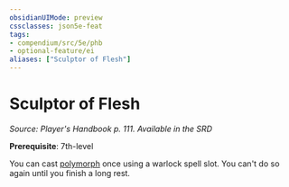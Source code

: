 ```yaml
---
obsidianUIMode: preview
cssclasses: json5e-feat
tags:
- compendium/src/5e/phb
- optional-feature/ei
aliases: ["Sculptor of Flesh"]
---
```

# Sculptor of Flesh
*Source: Player's Handbook p. 111. Available in the <span title='Systems Reference Document (5.1)'>SRD</span>*  

**Prerequisite**: 7th-level

You can cast [polymorph](Mechanics/spells/polymorph.md) once using a warlock spell slot. You can't do so again until you finish a long rest.